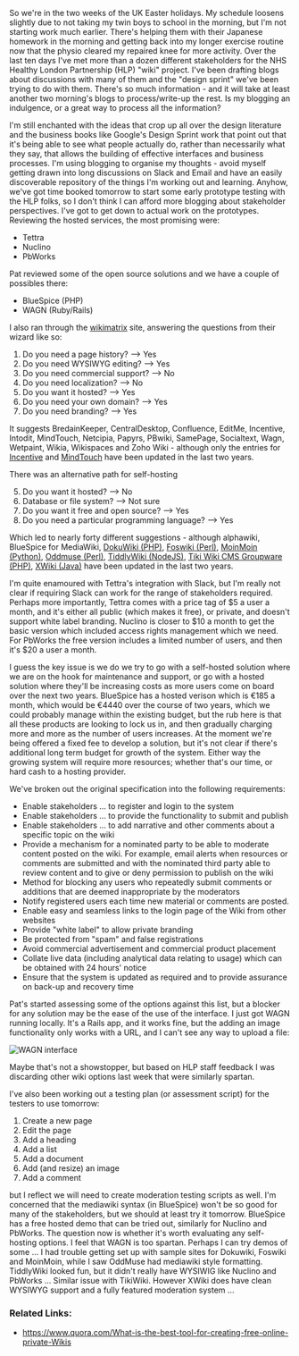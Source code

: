 So we're in the two weeks of the UK Easter holidays.  My schedule loosens slightly due to not taking my twin boys to school in the morning, but I'm not starting work much earlier.  There's helping them with their Japanese homework in the morning and getting back into my longer exercise routine now that the physio cleared my repaired knee for more activity.  Over the last ten days I've met more than a dozen different stakeholders for the NHS Healthy London Partnership (HLP) "wiki" project.  I've been drafting blogs about discussions with many of them and the "design sprint" we've been trying to do with them.  There's so much information - and it will take at least another two morning's blogs to process/write-up the rest.  Is my blogging an indulgence, or a great way to process all the information?

I'm still enchanted with the ideas that crop up all over the design literature and the business books like Google's Design Sprint work that point out that it's being able to see what people actually do, rather than necessarily what they say, that allows the building of effective interfaces and business processes.  I'm using blogging to organise my thoughts - avoid myself getting drawn into long discussions on Slack and Email and have an easily discoverable repository of the things I'm working out and learning.  Anyhow, we've got time booked tomorrow to start some early prototype testing with the HLP folks, so I don't think I can afford more blogging about stakeholder perspectives.  I've got to get down to actual work on the prototypes.  Reviewing the hosted services, the most promising were:

* Tettra
* Nuclino
* PbWorks

Pat reviewed some of the open source solutions and we have a couple of possibles there:

* BlueSpice (PHP)
* WAGN (Ruby/Rails)

I also ran through the [wikimatrix](http://www.wikimatrix.org/) site, answering the questions from their wizard like so:

1. Do you need a page history? --> Yes
2. Do you need WYSIWYG editing? --> Yes
3. Do you need commercial support? --> No
4. Do you need localization? --> No
5. Do you want it hosted? --> Yes
6. Do you need your own domain? --> Yes
7. Do you need branding? --> Yes

It suggests BredainKeeper, CentralDesktop, Confluence, EditMe, Incentive, Intodit, MindTouch, Netcipia, Papyrs, PBwiki, SamePage, Socialtext, Wagn, Wetpaint, Wikia, Wikispaces and Zoho Wiki - although only the entries for [Incentive](https://www.incentive-inc.com) and [MindTouch](https://mindtouch.com/) have been updated in the last two years.

There was an alternative path for self-hosting 

5. Do you want it hosted? --> No
6. Database or file system? --> Not sure
6. Do you want it free and open source? --> Yes
7. Do you need a particular programming language? --> Yes

Which led to nearly forty different suggestions - although alphawiki,  BlueSpice for MediaWiki, [DokuWiki (PHP)](https://www.dokuwiki.org), [Foswiki (Perl)](https://foswiki.org/), [MoinMoin (Python)](https://moinmo.in/), [Oddmuse (Perl)](https://oddmuse.org/wiki), [TiddlyWiki (NodeJS)](http://tiddlywiki.com/), [Tiki Wiki CMS Groupware (PHP)](https://tiki.org/tiki-index.php), [XWiki (Java)](http://www.xwiki.org/xwiki/bin/view/Main/WebHome) have been updated in the last two years.

I'm quite enamoured with Tettra's integration with Slack, but I'm really not clear if requiring Slack can work for the range of stakeholders required.  Perhaps more importantly, Tettra comes with a price tag of $5 a user a month, and it's either all public (which makes it free), or private, and doesn't support white label branding.  Nuclino is closer to $10 a month to get the basic version which included access rights management which we need.  For PbWorks the free version includes a limited number of users, and then it's $20 a user a month.

I guess the key issue is we do we try to go with a self-hosted solution where we are on the hook for maintenance and support, or go with a hosted solution where they'll be increasing costs as more users come on board over the next two years.  BlueSpice has a hosted verison which is €185 a month, which would be €4440 over the course of two years, which we could probably manage within the existing budget, but the rub here is that all these products are looking to lock us in, and then gradually charging more and more as the number of users increases.  At the moment we're being offered a fixed fee to develop a solution, but it's not clear if there's additional long term budget for growth of the system.  Either way the growing system will require more resources; whether that's our time, or hard cash to a hosting provider.

We've broken out the original specification into the following requirements:

* Enable stakeholders ... to register and login to the system
* Enable stakeholders ... to provide the functionality to submit and publish
* Enable stakeholders ... to add narrative and other comments about a specific topic on the wiki
* Provide a mechanism for a nominated party to be able to moderate content posted on the wiki. For example, email alerts when resources or comments are submitted and with the nominated third party able to review content and to give or deny permission to publish on the wiki
* Method for blocking any users who repeatedly submit comments or additions that are deemed inappropriate by the moderators
* Notify registered users each time new material or comments are posted.
* Enable easy and seamless links to the login page of the Wiki from other websites
* Provide "white label" to allow private branding
* Be protected from "spam" and false registrations
* Avoid commercial advertisement and commercial product placement
* Collate live data (including analytical data relating to usage) which can be obtained with 24 hours' notice
* Ensure that the system is updated as required and to provide assurance on back-up and recovery time

Pat's started assessing some of the options against this list, but a blocker for any solution may be the ease of the use of the interface.  I just got WAGN running locally.  It's a Rails app, and it works fine, but the adding an image functionality only works with a URL, and I can't see any way to upload a file:

![WAGN interface](https://www.dropbox.com/s/7qlzociw1s8gjfz/Screenshot%202017-04-06%2010.49.21.png?dl=1)

Maybe that's not a showstopper, but based on HLP staff feedback I was discarding other wiki options last week that were similarly spartan. 

I've also been working out a testing plan (or assessment script) for the testers to use tomorrow:

1. Create a new page
2. Edit the page
3. Add a heading
4. Add a list
5. Add a document
6. Add (and resize) an image
7. Add a comment

but I reflect we will need to create moderation testing scripts as well.  I'm concerned that the mediawiki syntax (in BlueSpice) won't be so good for many of the stakeholders, but we should at least try it tomorrow.  BlueSpice has a free hosted demo that can be tried out, similarly for Nuclino and PbWorks.  The question now is whether it's worth evaluating any self-hosting options.  I feel that WAGN is too spartan.  Perhaps I can try demos of some ... I had trouble getting set up with sample sites for Dokuwiki, Foswiki and MoinMoin, while I saw OddMuse had mediawiki style formatting.  TiddlyWiki looked fun, but it didn't really have WYSIWIG like Nuclino and PbWorks ... Similar issue with TikiWiki. However XWiki does have clean WYSIWYG support and a fully featured moderation system ... 

### Related Links:

* https://www.quora.com/What-is-the-best-tool-for-creating-free-online-private-Wikis
